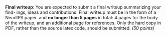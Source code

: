 **Final writeup**: You are expected to submit a final writeup summarizing your find- ings, ideas and contributions. Final writeup must be in the form of a NeurlIPS paper. and **no longer than 5 pages** in total: 4 pages for the body of the writeup, and an additional page for references. Only the hard copy in PDF, rather than the source latex code, should be submitted. *(50 points)*

